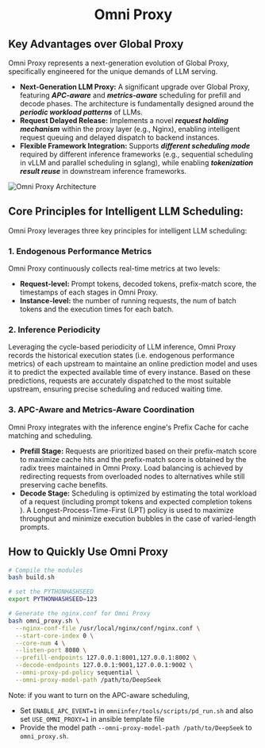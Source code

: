 <h1 align="center">
Omni Proxy
</h1>

<!-- ## Omni Proxy is A Nginx Enforced Proxy for P/D Disaggregation LLM Inference 

This guide describes how to build and configure Nginx-based Omni Proxy dynamic modules. -->

<!-- ![design](./img/global_proxy_design.png) -->

## Key Advantages over Global Proxy

Omni Proxy represents a next-generation evolution of Global Proxy, specifically engineered for the unique demands of LLM serving.

-   **Next-Generation LLM Proxy:** A significant upgrade over Global Proxy, featuring ***APC-aware*** and ***metrics-aware*** scheduling for prefill and decode phases. The architecture is fundamentally designed around the ***periodic workload patterns*** of LLMs.
-   **Request Delayed Release:** Implements a novel ***request holding mechanism*** within the proxy layer (e.g., Nginx), enabling intelligent request queuing and delayed dispatch to backend instances.
-   **Flexible Framework Integration:** Supports ***different scheduling mode*** required by different inference frameworks (e.g., sequential scheduling in vLLM and parallel scheduling in sglang), while enabling ***tokenization result reuse*** in downstream inference frameworks.

![Omni Proxy Architecture](https://foruda.gitee.com/images/1758272742382062862/5c8fea19_14535041.png )

## Core Principles for Intelligent LLM Scheduling:

Omni Proxy leverages three key principles for intelligent LLM scheduling:
### 1. Endogenous Performance Metrics
Omni Proxy continuously collects real-time metrics at two levels:
-   **Request-level:** Prompt tokens, decoded tokens, prefix-match score, the timestamps of each stages in Omni Proxy.
-   **Instance-level:** the number of running requests, the num of batch tokens and the execution times for each batch.


### 2. Inference Periodicity
Leveraging the cycle-based periodicity of LLM inference, Omni Proxy records the historical execution states (i.e. endogenous performance metrics) of each upstream to maintaine an online prediction model and uses it to predict the expected available time of every instance. Based on these predictions, requests are accurately dispatched to the most suitable upstream, ensuring precise scheduling and reduced waiting time.

### 3. APC-Aware and Metrics-Aware Coordination
Omni Proxy integrates with the inference engine's Prefix Cache for cache matching and scheduling.

-   **Prefill Stage:** Requests are prioritized based on their prefix-match score to maximize cache hits and the prefix-match score is obtained by the radix trees maintained in Omni Proxy. Load balancing is achieved by redirecting requests from overloaded nodes to alternatives while still preserving cache benefits.
-   **Decode Stage:** Scheduling is optimized by estimating the total workload of a request (including prompt tokens and expected completion tokens ). A Longest-Process-Time-First (LPT) policy is used to maximize throughput and minimize execution bubbles in the case of varied-length prompts.



## How to Quickly Use Omni Proxy

```bash
# Compile the modules
bash build.sh

# set the PYTHONHASHSEED
export PYTHONHASHSEED=123

# Generate the nginx.conf for Omni Proxy
bash omni_proxy.sh \
  --nginx-conf-file /usr/local/nginx/conf/nginx.conf \
  --start-core-index 0 \
  --core-num 4 \
  --listen-port 8080 \
  --prefill-endpoints 127.0.0.1:8001,127.0.0.1:8002 \
  --decode-endpoints 127.0.0.1:9001,127.0.0.1:9002 \
  --omni-proxy-pd-policy sequential \
  --omni-proxy-model-path /path/to/DeepSeek
```
Note: if you want to turn on the APC-aware scheduling, 
* Set `ENABLE_APC_EVENT=1` in `omniinfer/tools/scripts/pd_run.sh` and also set `USE_OMNI_PROXY=1` in ansible template file
* Provide the model path `--omni-proxy-model-path /path/to/DeepSeek` to `omni_proxy.sh`.